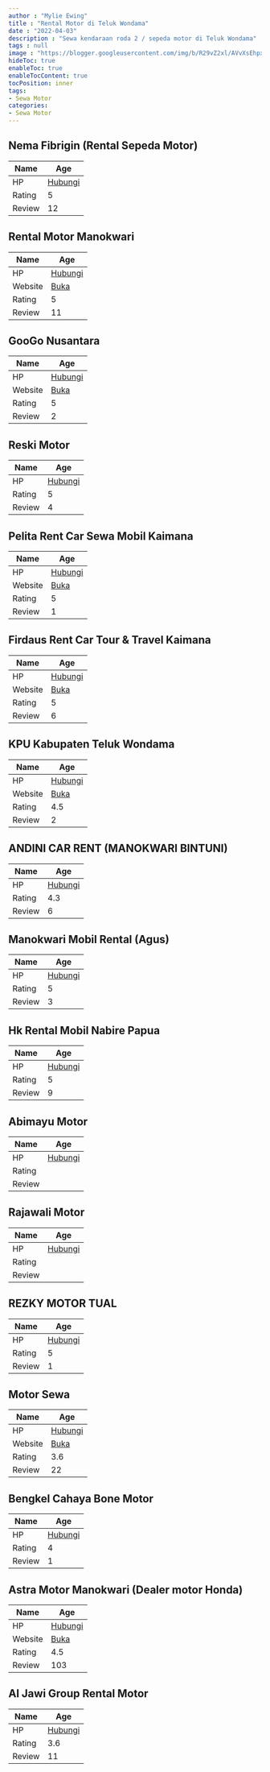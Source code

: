 ```yaml
---
author : "Mylie Ewing"
title : "Rental Motor di Teluk Wondama"
date : "2022-04-03"
description : "Sewa kendaraan roda 2 / sepeda motor di Teluk Wondama"
tags : null
image : "https://blogger.googleusercontent.com/img/b/R29vZ2xl/AVvXsEhpxTh4l3k-YNKVijkZzAZdsKYH7281T08YckpyZsftu1h-weUyTSWKH-_lUETF-H0IesxMsCCxVx_gOSt5ysaNCCAtakUlkayNweHhb7WsB9e1oMdhbBaUMC65IAcUjqMTQrIEuADQ1JYGE8fkzCh5_5Ngd5vqrdM5H3JN2207VqxZ8qwwYL9DFcpYew/w300-h200/rental-motor-di-teluk-wondama.png"
hideToc: true
enableToc: true
enableTocContent: true
tocPosition: inner
tags:
- Sewa Motor
categories:
- Sewa Motor
---
```



## Nema Fibrigin (Rental Sepeda Motor)

Name | Age
--------|------
HP | [Hubungi](https://pcandroidplayer.blogspot.com/?clayads=https://getnumber.ndower.dev?phone=MDgyMjIwMjI4ODM1)
Rating | 5
Review | 12


## Rental Motor Manokwari

Name | Age
--------|------
HP | [Hubungi](https://pcandroidplayer.blogspot.com/?clayads=https://getnumber.ndower.dev?phone=MDgyMzk4NDc5NTYx)
Website | [Buka](https://pcandroidplayer.blogspot.com/?clayads=aHR0cHM6Ly93d3cuZmFjZWJvb2suY29tL3JlbnRhbC5ta3c=) 
Rating | 5
Review | 11


## GooGo Nusantara

Name | Age
--------|------
HP | [Hubungi](https://pcandroidplayer.blogspot.com/?clayads=https://getnumber.ndower.dev?phone=MDg1MzYxMzU0NjE5)
Website | [Buka](https://pcandroidplayer.blogspot.com/?clayads=aHR0cHM6Ly9mb3Jtcy5nbGUvbnVCTVFVZ0FtV0p6MXl2dTY=) 
Rating | 5
Review | 2


## Reski Motor

Name | Age
--------|------
HP | [Hubungi](https://pcandroidplayer.blogspot.com/?clayads=https://getnumber.ndower.dev?phone=MDk4NDI0MTU3)
Rating | 5
Review | 4


## Pelita Rent Car Sewa Mobil Kaimana

Name | Age
--------|------
HP | [Hubungi](https://pcandroidplayer.blogspot.com/?clayads=https://getnumber.ndower.dev?phone=)
Website | [Buka](https://pcandroidplayer.blogspot.com/?clayads=aHR0cDovL3d3dy5wZWxpdGFjYXIuY29tLw==) 
Rating | 5
Review | 1


## Firdaus Rent Car Tour &amp; Travel Kaimana

Name | Age
--------|------
HP | [Hubungi](https://pcandroidplayer.blogspot.com/?clayads=https://getnumber.ndower.dev?phone=MDgxMzQzNjc2NDMy)
Website | [Buka](https://pcandroidplayer.blogspot.com/?clayads=aHR0cHM6Ly9maXJkYXVzLXJlbnQtY2FyLXRvdXItdHJhdmVsLWthaW1hbmEuYnVzaW5lc3Muc2l0ZS8=) 
Rating | 5
Review | 6


## KPU Kabupaten Teluk Wondama

Name | Age
--------|------
HP | [Hubungi](https://pcandroidplayer.blogspot.com/?clayads=https://getnumber.ndower.dev?phone=)
Website | [Buka](https://pcandroidplayer.blogspot.com/?clayads=aHR0cHM6Ly9rYWItdGVsdWt3b25kYW1hLmtwdS5nby5pZC8=) 
Rating | 4.5
Review | 2


## ANDINI CAR RENT (MANOKWARI BINTUNI)

Name | Age
--------|------
HP | [Hubungi](https://pcandroidplayer.blogspot.com/?clayads=https://getnumber.ndower.dev?phone=)
Rating | 4.3
Review | 6


## Manokwari Mobil Rental (Agus)

Name | Age
--------|------
HP | [Hubungi](https://pcandroidplayer.blogspot.com/?clayads=https://getnumber.ndower.dev?phone=)
Rating | 5
Review | 3


## Hk Rental Mobil Nabire Papua

Name | Age
--------|------
HP | [Hubungi](https://pcandroidplayer.blogspot.com/?clayads=https://getnumber.ndower.dev?phone=MDgxMTI1ODUyNTc=)
Rating | 5
Review | 9


## Abimayu Motor

Name | Age
--------|------
HP | [Hubungi](https://pcandroidplayer.blogspot.com/?clayads=https://getnumber.ndower.dev?phone=MDgxMzQ0MzM5NDg4)
Rating | 
Review | 


## Rajawali Motor

Name | Age
--------|------
HP | [Hubungi](https://pcandroidplayer.blogspot.com/?clayads=https://getnumber.ndower.dev?phone=)
Rating | 
Review | 


## REZKY MOTOR TUAL

Name | Age
--------|------
HP | [Hubungi](https://pcandroidplayer.blogspot.com/?clayads=https://getnumber.ndower.dev?phone=MDgxMjQ4ODM1MDA5)
Rating | 5
Review | 1


## Motor Sewa

Name | Age
--------|------
HP | [Hubungi](https://pcandroidplayer.blogspot.com/?clayads=https://getnumber.ndower.dev?phone=MDg3ODA4ODgzODM5)
Website | [Buka](https://pcandroidplayer.blogspot.com/?clayads=aHR0cDovL3d3dy5tb3RvcnNld2EuY29tLw==) 
Rating | 3.6
Review | 22


## Bengkel Cahaya Bone Motor

Name | Age
--------|------
HP | [Hubungi](https://pcandroidplayer.blogspot.com/?clayads=https://getnumber.ndower.dev?phone=MDg1MjQ0NzQ3MTg4)
Rating | 4
Review | 1


## Astra Motor Manokwari (Dealer motor Honda)

Name | Age
--------|------
HP | [Hubungi](https://pcandroidplayer.blogspot.com/?clayads=https://getnumber.ndower.dev?phone=MDg1MjQzMTkzNDEy)
Website | [Buka](https://pcandroidplayer.blogspot.com/?clayads=aHR0cHM6Ly93d3cuYXN0cmFtb3Rvci5jby5pZC9jYWJhbmcvYXN0cmEtbW90b3ItbWFub2t3YXJpLw==) 
Rating | 4.5
Review | 103


## Al Jawi Group Rental Motor

Name | Age
--------|------
HP | [Hubungi](https://pcandroidplayer.blogspot.com/?clayads=https://getnumber.ndower.dev?phone=MDg1NjQzNzQ5MDIz)
Rating | 3.6
Review | 11


